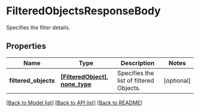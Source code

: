 # FilteredObjectsResponseBody

Specifies the filter details.

## Properties
Name | Type | Description | Notes
------------ | ------------- | ------------- | -------------
**filtered_objects** | [**[FilteredObject], none_type**](FilteredObject.md) | Specifies the list of filtered Objects. | [optional] 

[[Back to Model list]](../README.md#documentation-for-models) [[Back to API list]](../README.md#documentation-for-api-endpoints) [[Back to README]](../README.md)


